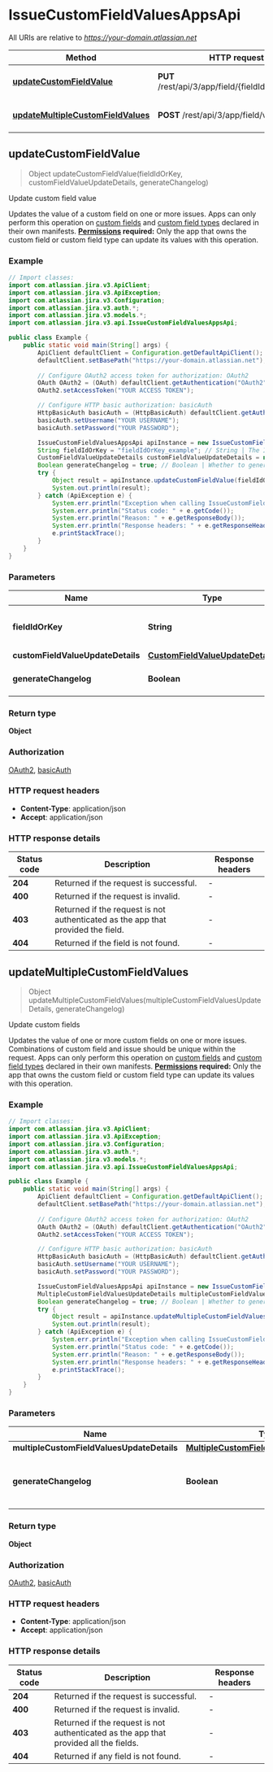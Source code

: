# IssueCustomFieldValuesAppsApi

All URIs are relative to *https://your-domain.atlassian.net*

| Method | HTTP request | Description |
|------------- | ------------- | -------------|
| [**updateCustomFieldValue**](IssueCustomFieldValuesAppsApi.md#updateCustomFieldValue) | **PUT** /rest/api/3/app/field/{fieldIdOrKey}/value | Update custom field value |
| [**updateMultipleCustomFieldValues**](IssueCustomFieldValuesAppsApi.md#updateMultipleCustomFieldValues) | **POST** /rest/api/3/app/field/value | Update custom fields |



## updateCustomFieldValue

> Object updateCustomFieldValue(fieldIdOrKey, customFieldValueUpdateDetails, generateChangelog)

Update custom field value

Updates the value of a custom field on one or more issues.  Apps can only perform this operation on [custom fields](https://developer.atlassian.com/platform/forge/manifest-reference/modules/jira-custom-field/) and [custom field types](https://developer.atlassian.com/platform/forge/manifest-reference/modules/jira-custom-field-type/) declared in their own manifests.  **[Permissions](#permissions) required:** Only the app that owns the custom field or custom field type can update its values with this operation.

### Example

```java
// Import classes:
import com.atlassian.jira.v3.ApiClient;
import com.atlassian.jira.v3.ApiException;
import com.atlassian.jira.v3.Configuration;
import com.atlassian.jira.v3.auth.*;
import com.atlassian.jira.v3.models.*;
import com.atlassian.jira.v3.api.IssueCustomFieldValuesAppsApi;

public class Example {
    public static void main(String[] args) {
        ApiClient defaultClient = Configuration.getDefaultApiClient();
        defaultClient.setBasePath("https://your-domain.atlassian.net");
        
        // Configure OAuth2 access token for authorization: OAuth2
        OAuth OAuth2 = (OAuth) defaultClient.getAuthentication("OAuth2");
        OAuth2.setAccessToken("YOUR ACCESS TOKEN");

        // Configure HTTP basic authorization: basicAuth
        HttpBasicAuth basicAuth = (HttpBasicAuth) defaultClient.getAuthentication("basicAuth");
        basicAuth.setUsername("YOUR USERNAME");
        basicAuth.setPassword("YOUR PASSWORD");

        IssueCustomFieldValuesAppsApi apiInstance = new IssueCustomFieldValuesAppsApi(defaultClient);
        String fieldIdOrKey = "fieldIdOrKey_example"; // String | The ID or key of the custom field. For example, `customfield_10010`.
        CustomFieldValueUpdateDetails customFieldValueUpdateDetails = new CustomFieldValueUpdateDetails(); // CustomFieldValueUpdateDetails | 
        Boolean generateChangelog = true; // Boolean | Whether to generate a changelog for this update.
        try {
            Object result = apiInstance.updateCustomFieldValue(fieldIdOrKey, customFieldValueUpdateDetails, generateChangelog);
            System.out.println(result);
        } catch (ApiException e) {
            System.err.println("Exception when calling IssueCustomFieldValuesAppsApi#updateCustomFieldValue");
            System.err.println("Status code: " + e.getCode());
            System.err.println("Reason: " + e.getResponseBody());
            System.err.println("Response headers: " + e.getResponseHeaders());
            e.printStackTrace();
        }
    }
}
```

### Parameters


| Name | Type | Description  | Notes |
|------------- | ------------- | ------------- | -------------|
| **fieldIdOrKey** | **String**| The ID or key of the custom field. For example, &#x60;customfield_10010&#x60;. | |
| **customFieldValueUpdateDetails** | [**CustomFieldValueUpdateDetails**](CustomFieldValueUpdateDetails.md)|  | |
| **generateChangelog** | **Boolean**| Whether to generate a changelog for this update. | [optional] [default to true] |

### Return type

**Object**

### Authorization

[OAuth2](../README.md#OAuth2), [basicAuth](../README.md#basicAuth)

### HTTP request headers

- **Content-Type**: application/json
- **Accept**: application/json


### HTTP response details
| Status code | Description | Response headers |
|-------------|-------------|------------------|
| **204** | Returned if the request is successful. |  -  |
| **400** | Returned if the request is invalid. |  -  |
| **403** | Returned if the request is not authenticated as the app that provided the field. |  -  |
| **404** | Returned if the field is not found. |  -  |


## updateMultipleCustomFieldValues

> Object updateMultipleCustomFieldValues(multipleCustomFieldValuesUpdateDetails, generateChangelog)

Update custom fields

Updates the value of one or more custom fields on one or more issues. Combinations of custom field and issue should be unique within the request.  Apps can only perform this operation on [custom fields](https://developer.atlassian.com/platform/forge/manifest-reference/modules/jira-custom-field/) and [custom field types](https://developer.atlassian.com/platform/forge/manifest-reference/modules/jira-custom-field-type/) declared in their own manifests.  **[Permissions](#permissions) required:** Only the app that owns the custom field or custom field type can update its values with this operation.

### Example

```java
// Import classes:
import com.atlassian.jira.v3.ApiClient;
import com.atlassian.jira.v3.ApiException;
import com.atlassian.jira.v3.Configuration;
import com.atlassian.jira.v3.auth.*;
import com.atlassian.jira.v3.models.*;
import com.atlassian.jira.v3.api.IssueCustomFieldValuesAppsApi;

public class Example {
    public static void main(String[] args) {
        ApiClient defaultClient = Configuration.getDefaultApiClient();
        defaultClient.setBasePath("https://your-domain.atlassian.net");
        
        // Configure OAuth2 access token for authorization: OAuth2
        OAuth OAuth2 = (OAuth) defaultClient.getAuthentication("OAuth2");
        OAuth2.setAccessToken("YOUR ACCESS TOKEN");

        // Configure HTTP basic authorization: basicAuth
        HttpBasicAuth basicAuth = (HttpBasicAuth) defaultClient.getAuthentication("basicAuth");
        basicAuth.setUsername("YOUR USERNAME");
        basicAuth.setPassword("YOUR PASSWORD");

        IssueCustomFieldValuesAppsApi apiInstance = new IssueCustomFieldValuesAppsApi(defaultClient);
        MultipleCustomFieldValuesUpdateDetails multipleCustomFieldValuesUpdateDetails = new MultipleCustomFieldValuesUpdateDetails(); // MultipleCustomFieldValuesUpdateDetails | 
        Boolean generateChangelog = true; // Boolean | Whether to generate a changelog for this update.
        try {
            Object result = apiInstance.updateMultipleCustomFieldValues(multipleCustomFieldValuesUpdateDetails, generateChangelog);
            System.out.println(result);
        } catch (ApiException e) {
            System.err.println("Exception when calling IssueCustomFieldValuesAppsApi#updateMultipleCustomFieldValues");
            System.err.println("Status code: " + e.getCode());
            System.err.println("Reason: " + e.getResponseBody());
            System.err.println("Response headers: " + e.getResponseHeaders());
            e.printStackTrace();
        }
    }
}
```

### Parameters


| Name | Type | Description  | Notes |
|------------- | ------------- | ------------- | -------------|
| **multipleCustomFieldValuesUpdateDetails** | [**MultipleCustomFieldValuesUpdateDetails**](MultipleCustomFieldValuesUpdateDetails.md)|  | |
| **generateChangelog** | **Boolean**| Whether to generate a changelog for this update. | [optional] [default to true] |

### Return type

**Object**

### Authorization

[OAuth2](../README.md#OAuth2), [basicAuth](../README.md#basicAuth)

### HTTP request headers

- **Content-Type**: application/json
- **Accept**: application/json


### HTTP response details
| Status code | Description | Response headers |
|-------------|-------------|------------------|
| **204** | Returned if the request is successful. |  -  |
| **400** | Returned if the request is invalid. |  -  |
| **403** | Returned if the request is not authenticated as the app that provided all the fields. |  -  |
| **404** | Returned if any field is not found. |  -  |

